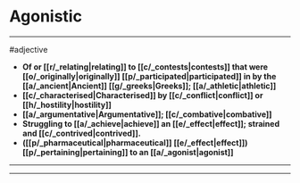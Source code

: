 # Agonistic
---
#adjective
- **Of or [[r/_relating|relating]] to [[c/_contests|contests]] that were [[o/_originally|originally]] [[p/_participated|participated]] in by the [[a/_ancient|Ancient]] [[g/_greeks|Greeks]]; [[a/_athletic|athletic]]**
- **[[c/_characterised|Characterised]] by [[c/_conflict|conflict]] or [[h/_hostility|hostility]]**
- **[[a/_argumentative|Argumentative]]; [[c/_combative|combative]]**
- **Struggling to [[a/_achieve|achieve]] an [[e/_effect|effect]]; strained and [[c/_contrived|contrived]].**
- **([[p/_pharmaceutical|pharmaceutical]] [[e/_effect|effect]]) [[p/_pertaining|pertaining]] to an [[a/_agonist|agonist]]**
---
---
